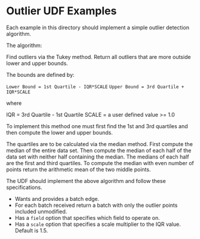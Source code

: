 # Outlier UDF Examples

Each example in this directory should implement a simple outlier detection algorithm.

The algorithm:

Find outliers via the Tukey method.
Return all outliers that are more outside lower and upper bounds.

The bounds are defined by:

`Lower Bound = 1st Quartile - IQR*SCALE`
`Upper Bound = 3rd Quartile + IQR*SCALE`

where

IQR = 3rd Quartile - 1st Quartile
SCALE = a user defined value >= 1.0

To implement this method one must first find
the 1st and 3rd quartiles and then compute the
lower and upper bounds.

The quartiles are to be calculated via the median method.
First compute the median of the entire data set.
Then compute the median of each half of the data set with neither half containing the median.
The medians of each half are the first and third quartiles.
To compute the median with even number of points return the arithmetic mean of the two middle points.


The UDF should implement the above algorithm and follow these specifications.


* Wants and provides a batch edge.
* For each batch received return a batch with only the outlier points included unmodified.
* Has a `field` option that specifies which field to operate on.
* Has a `scale` option that specifies a scale multiplier to the IQR value. Default is 1.5.

